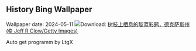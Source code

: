 ## History Bing Wallpaper
Wallpaper date: 2024-05-11
![](https://www.bing.com/th?id=OHR.TexasIndigoBunting_ZH-CN3699392300_UHD.jpg&w=1000)Download: [树枝上栖息的靛蓝彩鹀，德克萨斯州 (© Jeff R Clow/Getty Images)](https://www.bing.com/th?id=OHR.TexasIndigoBunting_ZH-CN3699392300_UHD.jpg)

Auto get programm by LtgX
